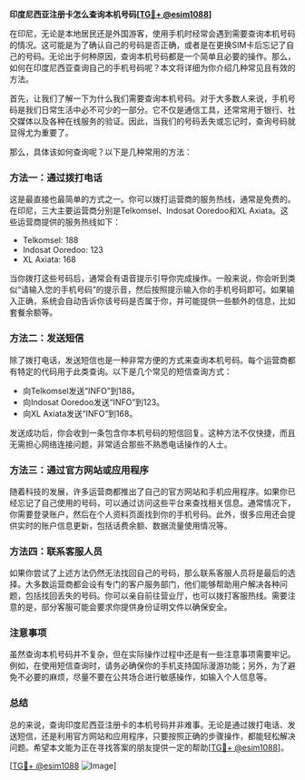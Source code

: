 **印度尼西亚注册卡怎么查询本机号码[[TG💪+ @esim1088](https://t.me/s/esim1088)]**

在印尼，无论是本地居民还是外国游客，使用手机时经常会遇到需要查询本机号码的情况。这可能是为了确认自己的号码是否正确，或者是在更换SIM卡后忘记了自己的号码。无论出于何种原因，查询本机号码都是一个简单且必要的操作。那么，如何在印度尼西亚查询自己的手机号码呢？本文将详细为你介绍几种常见且有效的方法。

首先，让我们了解一下为什么我们需要查询本机号码。对于大多数人来说，手机号码是我们日常生活中必不可少的一部分。它不仅是通信工具，还常常用于银行、社交媒体以及各种在线服务的验证。因此，当我们的号码丢失或忘记时，查询号码就显得尤为重要了。

那么，具体该如何查询呢？以下是几种常用的方法：

### 方法一：通过拨打电话

这是最直接也最简单的方式之一。你可以拨打运营商的服务热线，通常是免费的。在印尼，三大主要运营商分别是Telkomsel、Indosat Ooredoo和XL Axiata。这些运营商提供的服务热线如下：

- Telkomsel: 188
- Indosat Ooredoo: 123
- XL Axiata: 168

当你拨打这些号码后，通常会有语音提示引导你完成操作。一般来说，你会听到类似“请输入您的手机号码”的提示音，然后按照提示输入你的手机号码即可。如果输入正确，系统会自动告诉你该号码是否属于你，并可能提供一些额外的信息，比如套餐余额等。

### 方法二：发送短信

除了拨打电话，发送短信也是一种非常方便的方式来查询本机号码。每个运营商都有特定的代码用于此类查询。以下是几个常见的短信查询方式：

- 向Telkomsel发送“INFO”到188。
- 向Indosat Ooredoo发送“INFO”到123。
- 向XL Axiata发送“INFO”到168。

发送成功后，你会收到一条包含你本机号码的短信回复。这种方法不仅快捷，而且无需担心网络连接问题，非常适合那些不熟悉电话操作的人士。

### 方法三：通过官方网站或应用程序

随着科技的发展，许多运营商都推出了自己的官方网站和手机应用程序。如果你已经忘记了自己使用的号码，可以通过访问这些平台来查找相关信息。通常情况下，你需要登录账户，然后在个人资料页面找到你的手机号码。此外，很多应用还会提供实时的账户信息更新，包括话费余额、数据流量使用情况等。

### 方法四：联系客服人员

如果你尝试了上述方法仍然无法找回自己的号码，那么联系客服人员将是最后的选择。大多数运营商都会设有专门的客户服务部门，他们能够帮助用户解决各种问题，包括找回丢失的号码。你可以亲自前往营业厅，也可以拨打客服热线。需要注意的是，部分客服可能会要求你提供身份证明文件以确保安全。

### 注意事项

虽然查询本机号码并不复杂，但在实际操作过程中还是有一些注意事项需要牢记。例如，在使用短信查询时，请务必确保你的手机支持国际漫游功能；另外，为了避免不必要的麻烦，尽量不要在公共场合进行敏感操作，如输入个人信息等。

### 总结

总的来说，查询印度尼西亚注册卡的本机号码并非难事。无论是通过拨打电话、发送短信，还是利用官方网站和应用程序，只要按照正确的步骤操作，都能轻松解决问题。希望本文能为正在寻找答案的朋友提供一定的帮助[[TG💪+ @esim1088](https://t.me/s/esim1088)]。

[[TG💪+ @esim1088](https://t.me/s/esim1088) ![Image](https://i.postimg.cc/4NQfJmqS/Snipaste-2025-05-13-00-14-12.png)]